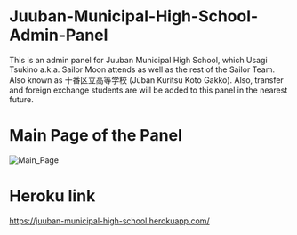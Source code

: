 # Juuban-Municipal-High-School-Admin-Panel

This is an admin panel for Juuban Municipal High School, which Usagi Tsukino a.k.a. Sailor Moon attends as well as the rest of the Sailor Team. Also known as 十番区立高等学校 (Jūban Kuritsu Kōtō Gakkō). Also, transfer and foreign exchange students are will be added to this panel in the nearest future.

# Main Page of the Panel

![Main_Page](Main_Page.jpg)

# Heroku link

https://juuban-municipal-high-school.herokuapp.com/
